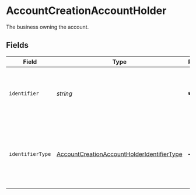# AccountCreationAccountHolder

The business owning the account.


## Fields

| Field                                                                                                           | Type                                                                                                            | Required                                                                                                        | Description                                                                                                     |
| --------------------------------------------------------------------------------------------------------------- | --------------------------------------------------------------------------------------------------------------- | --------------------------------------------------------------------------------------------------------------- | --------------------------------------------------------------------------------------------------------------- |
| `identifier`                                                                                                    | *string*                                                                                                        | :heavy_check_mark:                                                                                              | Legal identifier of the business, such as its SIRET in France.                                                  |
| `identifierType`                                                                                                | [AccountCreationAccountHolderIdentifierType](../../models/shared/accountcreationaccountholderidentifiertype.md) | :heavy_minus_sign:                                                                                              | Type of legal business identifier of the business, such as the SIRET in France.                                 |